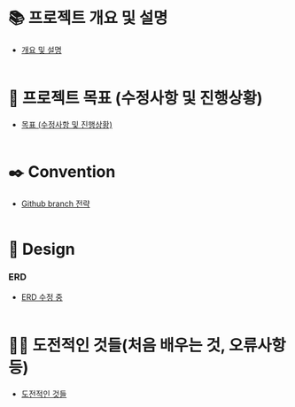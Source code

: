 # 📚 프로젝트 개요 및 설명
- [개요 및 설명](https://github.com/TaeDongUm/Step_i/wiki/%EC%A7%91%EC%BD%95-%EC%B1%8C%EB%A6%B0%EC%A7%80-%ED%94%8C%EB%9E%AB)
<br><br>

# 📝 프로젝트 목표 (수정사항 및 진행상황)
- [목표 (수정사항 및 진행상황)](https://github.com/TaeDongUm/Step_i/wiki/%ED%94%84%EB%A1%9C%EC%A0%9D%ED%8A%B8-%EB%AA%A9%ED%91%9C(%EC%88%98%EC%A0%95%EC%82%AC%ED%95%AD-%EB%B0%8F-%EC%A7%84%ED%96%89%EC%83%81%ED%99%A9))
<br><br>

# ✒️ Convention
- [Github branch 전략](https://github.com/TaeDongUm/Step_i/wiki/Git-Branch-%EC%A0%84%EB%9E%B5)
<br><br>

# 📐 Design
### ERD
- [ERD 수정 중](https://www.erdcloud.com/p/usyYqwf93bFkmw5GW)
<br><br>

# 🏋️‍♂️ 도전적인 것들(처음 배우는 것, 오류사항 등)
- [도전적인 것들](https://github.com/TaeDongUm/Step_i/wiki/%EB%8F%84%EC%A0%84%EC%A0%81%EC%9D%B8-%EA%B2%83%EB%93%A4)
<br><br>

